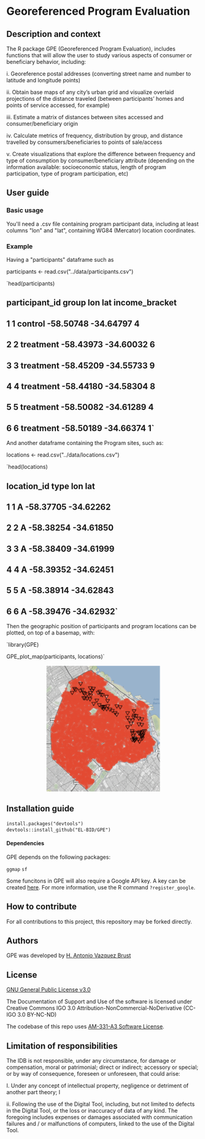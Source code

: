 # Georeferenced Program Evaluation

## Description and context

The R package GPE (Georeferenced Program Evaluation), includes functions that will allow the user to study various aspects of consumer or beneficiary behavior, including:

i.      Georeference postal addresses (converting street name and number to latitude and longitude points)

ii.     Obtain base maps of any city’s urban grid and visualize overlaid projections of the distance traveled (between participants’ homes and points of service accessed, for example)

iii.	Estimate a matrix of distances between sites accessed and consumer/beneficiary origin

iv.	    Calculate metrics of frequency, distribution by group, and distance travelled by consumers/beneficiaries to points of sale/access
    
v.	    Create visualizations that explore the difference between frequency and type of consumption by consumer/beneficiary attribute (depending on the information available: socioeconomic status, length of program participation, type of program participation, etc)



## User guide
### Basic usage

You'll need a .csv file containing program participant data, including at least columns "lon" and "lat", containing WG84 (Mercator) location coordinates.

### Example

Having a "participants" dataframe such as

participants <- read.csv("../data/participants.csv")

`head(participants)
##   participant_id     group       lon       lat income_bracket
## 1              1   control -58.50748 -34.64797              4
## 2              2 treatment -58.43973 -34.60032              6
## 3              3 treatment -58.45209 -34.55733              9
## 4              4 treatment -58.44180 -34.58304              8
## 5              5 treatment -58.50082 -34.61289              4
## 6              6 treatment -58.50189 -34.66374              1`

And another dataframe containing the Program sites, such as:

locations <- read.csv("../data/locations.csv")

`head(locations)
##   location_id type       lon       lat
## 1           1    A -58.37705 -34.62262
## 2           2    A -58.38254 -34.61850
## 3           3    A -58.38409 -34.61999
## 4           4    A -58.39352 -34.62451
## 5           5    A -58.38914 -34.62843
## 6           6    A -58.39476 -34.62932`

Then the geographic position of participants and program locations can be plotted, on top of a basemap, with:

`library(GPE)

GPE_plot_map(participants, locations)`

<p align="center">
  <img width="300" src="https://github.com/EL-BID/GPE/blob/master/img/plot_map_example.PNG">
</p>



## Installation guide

    install.packages("devtools")
    devtools::install_github("EL-BID/GPE")


#### Dependencies

GPE depends on the following packages:

`ggmap`
`sf`


Some funcitons in GPE will also require a Google API key. A key can be created [here](https://cloud.google.com/maps-platform/).  For more information, use the R command `?register_google`. 

## How to contribute
For all contributions to this project, this repository may be forked directly.

## Authors

GPE was developed by [H. Antonio Vazquez Brust](https://ar.linkedin.com/in/avazquez)


## License
[GNU General Public License v3.0](https://github.com/EL-BID/GPE/blob/master/LICENSE)

The Documentation of Support and Use of the software is licensed under Creative Commons IGO 3.0 Attribution-NonCommercial-NoDerivative (CC-IGO 3.0 BY-NC-ND)

The codebase of this repo uses [AM-331-A3 Software License](https://github.com/IDB-HUD/Housing_Deficit/blob/master/LICENSE.md).


## Limitation of responsibilities
The IDB is not responsible, under any circumstance, for damage or compensation, moral or patrimonial; direct or indirect; accessory or special; or by way of consequence, foreseen or unforeseen, that could arise:

I. Under any concept of intellectual property, negligence or detriment of another part theory; I

ii. Following the use of the Digital Tool, including, but not limited to defects in the Digital Tool, or the loss or inaccuracy of data of any kind. The foregoing includes expenses or damages associated with communication failures and / or malfunctions of computers, linked to the use of the Digital Tool.
